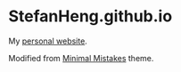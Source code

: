 # StefanHeng.github.io

My [personal website](https://stefanheng.github.io).

Modified from [Minimal Mistakes](https://mademistakes.com/work/minimal-mistakes-jekyll-theme/) theme.
